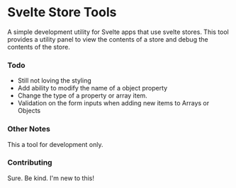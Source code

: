 # Svelte Store Tools

A simple development utility for Svelte apps that use svelte stores. This tool provides a utility panel to view the contents of a store and debug the contents of the store. 

### Todo
- Still not loving the styling
- Add ability to modify the name of a object property
- Change the type of a property or array item.
- Validation on the form inputs when adding new items to Arrays or Objects

### Other Notes
This a tool for development only.

### Contributing

Sure. Be kind. I'm new to this!
